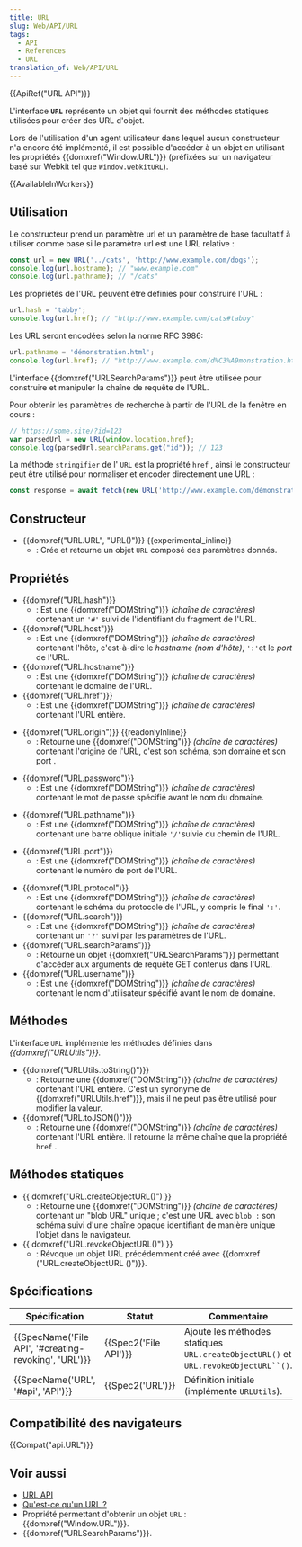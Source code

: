 ```yaml
---
title: URL
slug: Web/API/URL
tags:
  - API
  - References
  - URL
translation_of: Web/API/URL
---
```

{{ApiRef("URL API")}}

L'interface **`URL`** représente un objet qui fournit des méthodes statiques utilisées pour créer des URL d'objet.

Lors de l'utilisation d'un agent utilisateur dans lequel aucun constructeur n'a encore été implémenté, il est possible d'accéder à un objet en utilisant les propriétés {{domxref("Window.URL")}} (préfixées sur un navigateur basé sur Webkit tel que `Window.webkitURL`).

{{AvailableInWorkers}}

## Utilisation

Le constructeur prend un paramètre url et un paramètre de base facultatif à utiliser comme base si le paramètre url est une URL relative :

```js
const url = new URL('../cats', 'http://www.example.com/dogs');
console.log(url.hostname); // "www.example.com"
console.log(url.pathname); // "/cats"
```

Les propriétés de l'URL peuvent être définies pour construire l'URL :

```js
url.hash = 'tabby';
console.log(url.href); // "http://www.example.com/cats#tabby"
```

Les URL seront encodées selon la norme RFC 3986:

```js
url.pathname = 'démonstration.html';
console.log(url.href); // "http://www.example.com/d%C3%A9monstration.html"
```

L'interface {{domxref("URLSearchParams")}}  peut être utilisée pour construire et manipuler la chaîne de requête de l'URL.

Pour obtenir les paramètres de recherche à partir de l'URL de la fenêtre en cours :

```js
// https://some.site/?id=123
var parsedUrl = new URL(window.location.href);
console.log(parsedUrl.searchParams.get("id")); // 123
```

La méthode `stringifier` de l' `URL` est la propriété `href` , ainsi le constructeur peut être utilisé pour normaliser et encoder directement une URL :

```js
const response = await fetch(new URL('http://www.example.com/démonstration.html'));
```

## Constructeur

- {{domxref("URL.URL", "URL()")}} {{experimental_inline}}
  - : Crée et retourne un objet `URL`  composé des paramètres donnés.

## Propriétés

- {{domxref("URL.hash")}}
  - : Est une {{domxref("DOMString")}} _(chaîne de caractères)_ contenant un `'#'` suivi de l'identifiant du fragment de l'URL.
- {{domxref("URL.host")}}
  - : Est une {{domxref("DOMString")}} _(chaîne de caractères)_ contenant l'hôte, c'est-à-dire le _hostname (nom d'hôte)_, `':'`et le _port_ de l'URL.
- {{domxref("URL.hostname")}}
  - : Est une {{domxref("DOMString")}} _(chaîne de caractères)_ contenant le domaine de l'URL.
- {{domxref("URL.href")}}
  - : Est une {{domxref("DOMString")}} _(chaîne de caractères)_ contenant l'URL entière.

<!---->

- {{domxref("URL.origin")}} {{readonlyInline}}
  - : Retourne une {{domxref("DOMString")}} _(chaîne de caractères)_ contenant l'origine de l'URL, c'est son schéma, son domaine et son port .

<!---->

- {{domxref("URL.password")}}
  - : Est une {{domxref("DOMString")}} _(chaîne de caractères)_ contenant le mot de passe spécifié avant le nom du domaine.

<!---->

- {{domxref("URL.pathname")}}
  - : Est une {{domxref("DOMString")}} _(chaîne de caractères)_ contenant une barre oblique initiale `'/'`suivie du chemin de l'URL.

<!---->

- {{domxref("URL.port")}}
  - : Est une {{domxref("DOMString")}} _(chaîne de caractères)_ contenant le numéro de port de l'URL.

<!---->

- {{domxref("URL.protocol")}}
  - : Est une {{domxref("DOMString")}} _(chaîne de caractères)_ contenant le schéma du protocole de l'URL, y compris le final `':'`.
- {{domxref("URL.search")}}
  - : Est une {{domxref("DOMString")}} _(chaîne de caractères)_ contenant un `'?'` suivi par les paramètres de l'URL.
- {{domxref("URL.searchParams")}}
  - : Retourne un objet {{domxref("URLSearchParams")}}  permettant d'accéder aux arguments de requête GET contenus dans l'URL.
- {{domxref("URL.username")}}
  - : Est une {{domxref("DOMString")}} _(chaîne de caractères)_ contenant le nom d'utilisateur spécifié avant le nom de domaine.

## Méthodes

L'interface `URL` implémente les méthodes définies dans _{{domxref("URLUtils")}}._

- {{domxref("URLUtils.toString()")}}
  - : Retourne une {{domxref("DOMString")}} _(chaîne de caractères)_ contenant l'URL entière. C'est un synonyme de {{domxref("URLUtils.href")}}, mais il ne peut pas être utilisé pour modifier la valeur.
- {{domxref("URL.toJSON()")}}
  - : Retourne une {{domxref("DOMString")}}   _(chaîne de caractères)_ contenant l'URL entière. Il retourne la même chaîne que la propriété `href` .

## Méthodes statiques

- {{ domxref("URL.createObjectURL()") }}
  - : Retourne une {{domxref("DOMString")}} _(chaîne de caractères)_ contenant un "blob URL" unique ; c'est une URL avec `blob :` son schéma suivi d'une chaîne opaque identifiant de manière unique l'objet dans le navigateur.
- {{ domxref("URL.revokeObjectURL()") }}
  - : Révoque un objet URL précédemment créé avec {{domxref ("URL.createObjectURL ()")}}.

## Spécifications

| Spécification                                                            | Statut                       | Commentaire                                                                           |
| ------------------------------------------------------------------------ | ---------------------------- | ------------------------------------------------------------------------------------- |
| {{SpecName('File API', '#creating-revoking', 'URL')}} | {{Spec2('File API')}} | Ajoute les méthodes statiques `URL.createObjectURL()` et ` URL.revokeObjectURL``() `. |
| {{SpecName('URL', '#api', 'API')}}                             | {{Spec2('URL')}}         | Définition initiale (implémente `URLUtils`).                                          |

## Compatibilité des navigateurs

{{Compat("api.URL")}}

## Voir aussi

- [URL API](/fr/docs/Web/API/URL_API)
- [Qu'est-ce qu'un URL ?](/fr/docs/Learn/Common_questions/What_is_a_URL)
- Propriété permettant d'obtenir un objet `URL` : {{domxref("Window.URL")}}.
- {{domxref("URLSearchParams")}}.
